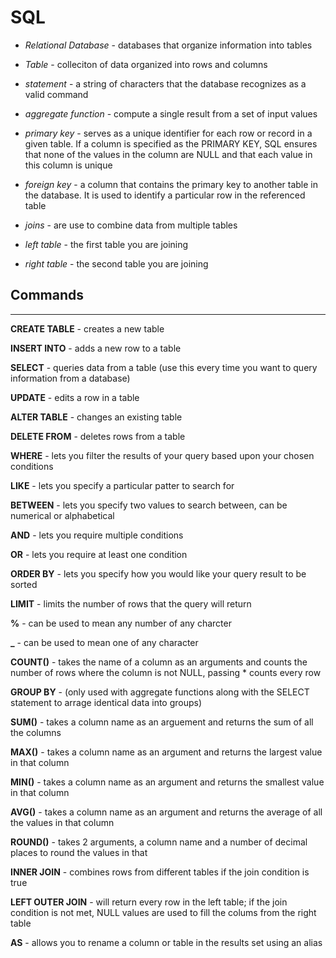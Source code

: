 # SQL

- *Relational Database* - databases that organize information into tables

- *Table* - colleciton of data organized into rows and columns

- *statement* - a string of characters that the database recognizes as a valid command

- *aggregate function* - compute a single result from a set of input values

- *primary key* - serves as a unique identifier for each row or record in a given table. If a column is specified as the PRIMARY KEY, SQL ensures that none of the values in the column are NULL and that each value in this column is unique

- *foreign key* - a column that contains the primary key to another table in the database. It is used to identify a particular row in the referenced table

- *joins* - are use to combine data from multiple tables

- *left table* - the first table you are joining

- *right table* - the second table you are joining

## Commands

---

**CREATE TABLE** - creates a new table

**INSERT INTO** - adds a new row to a table

**SELECT** - queries data from a table (use this every time you want to query information from a database)

**UPDATE** - edits a row in a table

**ALTER TABLE** - changes an existing table

**DELETE FROM** - deletes rows from a table

**WHERE** - lets you filter the results of your query based upon your chosen conditions

**LIKE** - lets you specify a particular patter to search for

**BETWEEN** - lets you specify two values to search between, can be numerical or alphabetical

**AND** - lets you require multiple conditions

**OR** - lets you require at least one condition

**ORDER BY** - lets you specify how you would like your query result to be sorted

**LIMIT** - limits the number of rows that the query will return

**%** - can be used to mean any number of any charcter

**_** - can be used to mean one of any character

**COUNT()** - takes the name of a column as an arguments and counts the number of rows where the column is not NULL, passing * counts every row

**GROUP BY** - (only used with aggregate functions along with the SELECT statement to arrage identical data into groups)

**SUM()** - takes a column name as an arguement and returns the sum of all the columns

**MAX()** - takes a column name as an argument and returns the largest value in that column

**MIN()** - takes a column name as an argument and returns the smallest value in that column

**AVG()** - takes a column name as an argument and returns the average of all the values in that column

**ROUND()** - takes 2 arguments, a column name and a number of decimal places to round the values in that 

**INNER JOIN** - combines rows from different tables if the join condition is true

**LEFT OUTER JOIN** - will return every row in the left table; if the join condition is not met, NULL values are used to fill the colums from the right table

**AS** - allows you to rename a column or table in the results set using an alias